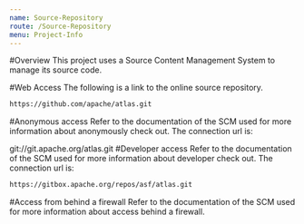 ```yaml
---
name: Source-Repository
route: /Source-Repository
menu: Project-Info 
---
```


#Overview
This project uses a Source Content Management System to manage its source code.

#Web Access
The following is a link to the online source repository.

```html
https://github.com/apache/atlas.git
```
#Anonymous access
Refer to the documentation of the SCM used for more information about anonymously check out. The connection url is:

git://git.apache.org/atlas.git
#Developer access
Refer to the documentation of the SCM used for more information about developer check out. The connection url is:

```html
https://gitbox.apache.org/repos/asf/atlas.git
```
#Access from behind a firewall
Refer to the documentation of the SCM used for more information about access behind a firewall.

